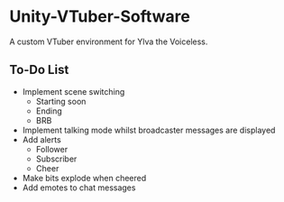 # Unity-VTuber-Software
A custom VTuber environment for Ylva the Voiceless.

## To-Do List

- Implement scene switching
    - Starting soon
    - Ending
    - BRB
- Implement talking mode whilst broadcaster messages are displayed
- Add alerts
    - Follower
    - Subscriber
    - Cheer
- Make bits explode when cheered
- Add emotes to chat messages
